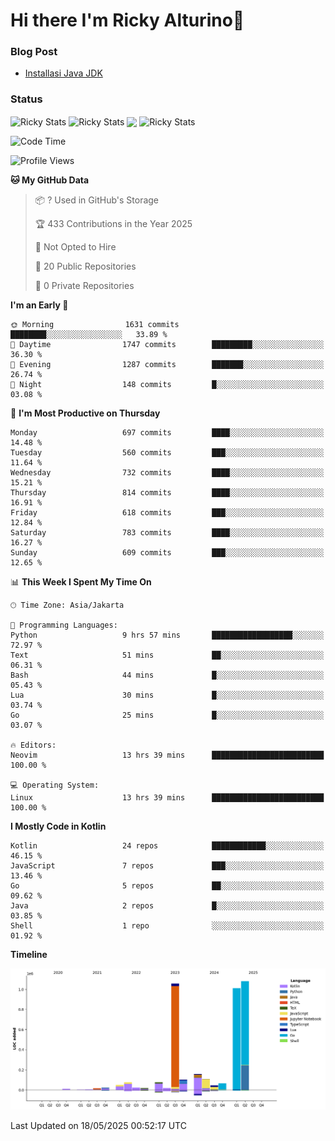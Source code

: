 # Hi there I'm Ricky Alturino👋

### Blog Post

<!-- BLOG-POST-LIST:START -->

- [Installasi Java JDK](https://onirutla.medium.com/installasi-java-jdk-ec701beeb5cb?source=rss-d9d81c918cc9------2)
<!-- BLOG-POST-LIST:END -->

### Status

<img align="center" alt="Ricky Stats" src="https://github-readme-stats.vercel.app/api?username=Alturino&theme=dark&show_icons=true&hide_border=false" />
<img align="center" alt="Ricky Stats" src="https://github-readme-stats.vercel.app/api/top-langs/?username=Alturino&theme=dark&show_icons=true&layout=compact"/>
<img align="center" width="640px" src="https://github-readme-stats.vercel.app/api/wakatime?username=Alturino&layout=compact&hide_border=true&theme=dark">
<img align="center" alt="Ricky Stats" src="https://leetcard.jacoblin.cool/alturino?border=0&radius=20&ext=activity"/>

<!--START_SECTION:waka-->
![Code Time](http://img.shields.io/badge/Code%20Time-1%2C218%20hrs%2017%20mins-blue)

![Profile Views](http://img.shields.io/badge/Profile%20Views-0-blue)

**🐱 My GitHub Data** 

> 📦 ? Used in GitHub's Storage 
 > 
> 🏆 433 Contributions in the Year 2025
 > 
> 🚫 Not Opted to Hire
 > 
> 📜 20 Public Repositories 
 > 
> 🔑 0 Private Repositories 
 > 
**I'm an Early 🐤** 

```text
🌞 Morning                1631 commits        ████████░░░░░░░░░░░░░░░░░   33.89 % 
🌆 Daytime                1747 commits        █████████░░░░░░░░░░░░░░░░   36.30 % 
🌃 Evening                1287 commits        ███████░░░░░░░░░░░░░░░░░░   26.74 % 
🌙 Night                  148 commits         █░░░░░░░░░░░░░░░░░░░░░░░░   03.08 % 
```
📅 **I'm Most Productive on Thursday** 

```text
Monday                   697 commits         ████░░░░░░░░░░░░░░░░░░░░░   14.48 % 
Tuesday                  560 commits         ███░░░░░░░░░░░░░░░░░░░░░░   11.64 % 
Wednesday                732 commits         ████░░░░░░░░░░░░░░░░░░░░░   15.21 % 
Thursday                 814 commits         ████░░░░░░░░░░░░░░░░░░░░░   16.91 % 
Friday                   618 commits         ███░░░░░░░░░░░░░░░░░░░░░░   12.84 % 
Saturday                 783 commits         ████░░░░░░░░░░░░░░░░░░░░░   16.27 % 
Sunday                   609 commits         ███░░░░░░░░░░░░░░░░░░░░░░   12.65 % 
```


📊 **This Week I Spent My Time On** 

```text
🕑︎ Time Zone: Asia/Jakarta

💬 Programming Languages: 
Python                   9 hrs 57 mins       ██████████████████░░░░░░░   72.97 % 
Text                     51 mins             ██░░░░░░░░░░░░░░░░░░░░░░░   06.31 % 
Bash                     44 mins             █░░░░░░░░░░░░░░░░░░░░░░░░   05.43 % 
Lua                      30 mins             █░░░░░░░░░░░░░░░░░░░░░░░░   03.74 % 
Go                       25 mins             █░░░░░░░░░░░░░░░░░░░░░░░░   03.07 % 

🔥 Editors: 
Neovim                   13 hrs 39 mins      █████████████████████████   100.00 % 

💻 Operating System: 
Linux                    13 hrs 39 mins      █████████████████████████   100.00 % 
```

**I Mostly Code in Kotlin** 

```text
Kotlin                   24 repos            ████████████░░░░░░░░░░░░░   46.15 % 
JavaScript               7 repos             ███░░░░░░░░░░░░░░░░░░░░░░   13.46 % 
Go                       5 repos             ██░░░░░░░░░░░░░░░░░░░░░░░   09.62 % 
Java                     2 repos             █░░░░░░░░░░░░░░░░░░░░░░░░   03.85 % 
Shell                    1 repo              ░░░░░░░░░░░░░░░░░░░░░░░░░   01.92 % 
```



**Timeline**

![Lines of Code chart](https://raw.githubusercontent.com/Alturino/Alturino/main/assets/bar_graph.png)


 Last Updated on 18/05/2025 00:52:17 UTC
<!--END_SECTION:waka-->
